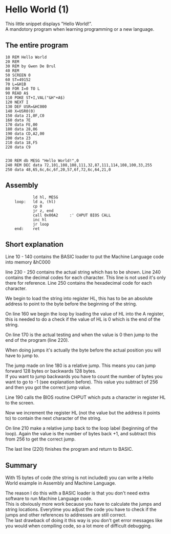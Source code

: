 # Hello World (1)

This little snippet displays "Hello World!".  
A mandotory program when learning programming or a new language.  

## The entire program

    10 REM Hello World
    20 REM
    30 REM by Gwen De Brul
    40 REM
    50 SCREEN 0
    60 ST=49152
    70 L=&H1B
    80 FOR I=0 TO L
    90 READ A$
    110 POKE ST+I,VAL("&H"+A$)
    120 NEXT I
    130 DEF USR=&HC000
    140 X=USR0(0)
    150 data 21,0F,C0
    160 data 7E			
    170 data FE,00		
    180 data 28,06		
    190 data CD,A2,00	
    200 data 23			
    210 data 18,F5		
    220 data C9 			


    230 REM db MESG "Hello World!",0
    240 REM DEC data 72,101,108,108,111,32,87,111,114,108,100,33,255
    250 data 48,65,6c,6c,6f,20,57,6f,72,6c,64,21,0

## Assembly

                ld hl, MESG
        loop:   ld a, (hl)
                cp 0
                jr z, end
                call 0x00A2     :' CHPUT BIOS CALL
                inc hl
                jr loop
        end:    ret
## Short explanation

Line 10 - 140 contains the BASIC loader to put the Machine Language code into memory &hC000

line 230 - 250 contains the actual string which has to be shown. Line 240 contains the decimal codes for each character. This line is not used it's only there for reference. Line 250 contains the hexadecimal code for each character.  

We begin to load the string into register HL, this has to be an absolute address to point to the byte before the beginning of the string.  

On line 160 we begin the loop by loading the value of HL into the A register, this is needed to do a check if the value of HL is 0 which is the end of the string.  

On line 170 is the actual testing and when the value is 0 then jump to the end of the program (line 220).  

When doing jumps it's actually the byte before the actual position you will have to jump to.  

The jump made on line 180 is a relative jump. This means you can jump forward 128 bytes or backwards 128 bytes.  
If you want to jump backwards you have to count the number of bytes you want to go to -1 (see explanation before). This value you subtract of 256 and then you got the correct jump value.  

Line 190 calls the BIOS routine CHPUT which puts a character in register HL to the screen.  

Now we increment the register HL (not the value but the address it points to) to contain the next character of the string.  

On line 210 make a relative jump back to the loop label (beginning of the loop). Again the value is the number of bytes back +1, and subtract this from 256 to get the correct jump.

The last line (220) finishes the program and return to BASIC.  

## Summary

With 15 bytes of code (the string is not included) you can write a Hello World example in Assembly and Machine Language.  

The reason I do this with a BASIC loader is that you don't need extra software to run Machine Language code.  
This is obviously more work because you have to calculate the jumps and string locations. Everytime you adjust the code you have to check if the jumps and other references to addresses are still correct.  
The last drawback of doing it this way is you don't get error messages like you would when compiling code, so a lot more of difficult debugging.
